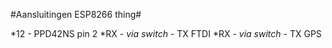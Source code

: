 #Aansluitingen ESP8266 thing#

*12 - PPD42NS pin 2
*RX - *via switch* - TX FTDI
*RX - *via switch* - TX GPS



